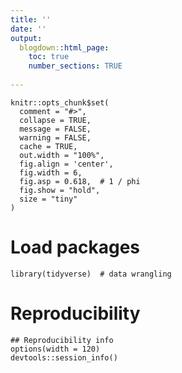 ```yaml
---
title: ''
date: ''
output:
  blogdown::html_page:
    toc: true
    number_sections: TRUE
    
---
```




```{r knitr-setup, echo = FALSE}
knitr::opts_chunk$set(
  comment = "#>",
  collapse = TRUE,
  message = FALSE,
  warning = FALSE,
  cache = TRUE,
  out.width = "100%",
  fig.align = 'center',
  fig.width = 6,
  fig.asp = 0.618,  # 1 / phi
  fig.show = "hold",
  size = "tiny"
)
```



# Load packages

```{r load-libs, message = FALSE, warning = FALSE}
library(tidyverse)  # data wrangling
```






# Reproducibility

```{r reproducibility, echo = FALSE}
## Reproducibility info
options(width = 120)
devtools::session_info()

```


